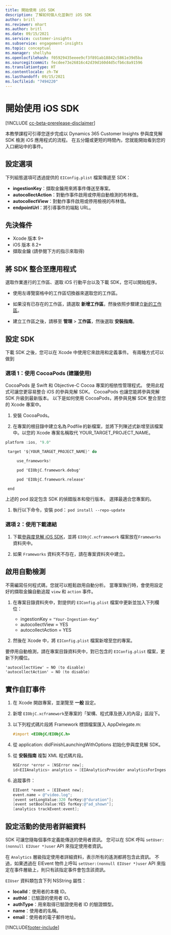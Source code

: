 ```yaml
---
title: 開始使用 iOS SDK
description: 了解如何個人化並執行 iOS SDK
author: britl
ms.reviewer: mhart
ms.author: britl
ms.date: 09/15/2021
ms.service: customer-insights
ms.subservice: engagement-insights
ms.topic: conceptual
ms.manager: shellyha
ms.openlocfilehash: f05929435eeee9cf3f891ab18842c5861e39d5ba
ms.sourcegitcommit: fecdee73e26816c42d39d160d4d5cfb6c8a91596
ms.translationtype: HT
ms.contentlocale: zh-TW
ms.lasthandoff: 09/15/2021
ms.locfileid: "7494220"
---
```

# <a name="get-started-with-the-ios-sdk"></a>開始使用 iOS SDK

[!INCLUDE [cc-beta-prerelease-disclaimer](includes/cc-beta-prerelease-disclaimer.md)]

本教學課程可引導您逐步完成以 Dynamics 365 Customer Insights 參與度見解 SDK 檢測 iOS 應用程式的流程。 在五分鐘或更短的時間內，您就能開始看到您的入口網站中的事件。

## <a name="configuration-options"></a>設定選項

下列組態選項可透過提供的 `EIConfig.plist` 檔案傳遞至 SDK：

- **ingestionKey**：擷取金鑰用來將事件傳送至專案。
- **autocollectAction**：對動作事件啟用或停用自動檢測的布林值。
- **autocollectView**：對動作事件啟用或停用檢視的布林值。
- **endpointUrl**：將引導事件的端點 URL。

## <a name="prerequisites"></a>先決條件

- Xcode 版本 9+
- iOS 版本 8.2+
- 擷取金鑰 (請參閱下方的指示來取得)

## <a name="integrate-the-sdk-into-your-application"></a>將 SDK 整合至應用程式

選取作業進行的工作區、選取 iOS 行動平台以及下載 SDK，您可以開始程序。

- 使用左導覽窗格中的工作區切換器來選取您的工作區。

- 如果沒有已存在的工作區，請選取 **新增工作區**，然後依照步驟建立[新的工作區](create-workspace.md)。

- 建立工作區之後，請移至 **管理** > **工作區**，然後選取 **安裝指南**。

## <a name="configure-the-sdk"></a>設定 SDK

下載 SDK 之後，您可以在 Xcode 中使用它來啟用和定義事件。 有兩種方式可以做到

### <a name="option-1-using-cocoapods-recommended"></a>選項 1：使用 CocoaPods (建議使用)
CocoaPods 是 Swift 和 Objective-C Cocoa 專案的相依性管理程式。 使用此程式可讓您更容易整合 iOS 的參與見解 SDK。 CocoaPods 也讓您能將參與見解 SDK 升級到最新版本。 以下是如何使用 CocoaPods，將參與見解 SDK 整合至您的 Xcode 專案中。 

1. 安裝 CocoaPods。 

1. 在專案的根目錄中建立名為 Podfile 的新檔案，並將下列陳述式新增至該檔案中。以您的 Xcode 專案名稱取代 YOUR_TARGET_PROJECT_NAME。 
```objectivec
platform :ios, '9.0'  

 target '${YOUR_TARGET_PROJECT_NAME}' do 

     use_frameworks!   

     pod 'EIObjC.framework.debug' 

     pod 'EIObjC.framework.release' 

 end 
```
上述的 pod 設定包含 SDK 的偵錯版本和發行版本。 選擇最適合您專案的。

1. 執行以下命令，安裝 pod： `pod install --repo-update `

### <a name="option-2-using-download-link"></a>選項 2：使用下載連結

1. 下載[參與度見解 iOS SDK](https://download.pi.dynamics.com/sdk/EI-SDKs/ei-ios-sdk.zip)，並將 `EIObjC.xcframework` 檔案放在`Frameworks` 資料夾中。

1. 如果 `Frameworks` 資料夾不存在，請在專案資料夾中建立。

## <a name="enable-auto-instrumentation"></a>啟用自動檢測
 
不需編寫任何程式碼，您就可以輕鬆啟用自動分析。 當專案執行時，會使用設定好的擷取金鑰自動追蹤 `view` 和 `action` 事件。 

1. 在專案目錄資料夾中，對提供的 `EIConfig.plist` 檔案中更新並加入下列欄位：
    - ingestionKey = `"Your-Ingestion-Key"`
    - autocollectView = YES
    - autocollectAction = YES

2. 然後在 Xcode 中，將 `EIConfig.plist` 檔案新增至您的專案。 



要停用自動檢測，請在專案目錄資料夾中，對已包含的 `EIConfig.plist` 檔案，更新下列欄位。 

```objectivec
'autocollectView' = NO (to disable)
'autocollectAction' = NO (to disable)
```


## <a name="implement-custom-events"></a>實作自訂事件

1. 在 Xcode 開啟專案，並瀏覽至 **一般** 設定。 
1. 新增 `EIObjC.xcframework`至專案的「架構、程式庫及嵌入的內容」區段下。

1. 以下列程式碼片段將 Framework 標頭檔案匯入 AppDelegate.m:

    ```objectivec
    #import <EIObjC/EIObjC.h>
    ```

1. 從 application: didFinishLaunchingWithOptions 初始化參與度見解 SDK。
1. 從 **安裝指南** 複製 XML 程式碼片段。

    ```objectivec
    NSError *error = [NSError new];
    id<EIIAnalytics> analytics = [EIAnalyticsProvider analyticsForIngestionKey:nil error:&error];
    ```

1. 追蹤事件：

    ```objectivec
    EIEvent *event = [EIEvent new];
    event.name = @"video.log";
    [event setLongValue:320 forKey:@"duration"];
    [event setBoolValue:YES forKey:@"ad_shown"];
    [analytics trackEvent:event];
    ```

## <a name="set-user-details-for-your-event"></a>設定活動的使用者詳細資料

SDK 可讓您隨每個事件定義能傳送的使用者資訊。 您可以在 SDK 呼叫 `setUser:(nonnull EIUser *)user` API 來指定使用者資訊。

在 `Analytics` 層級指定使用者詳細資料，表示所有的遙測都將包含此資訊。 不過，如果透過在 EIEvent 物件上呼叫 `setUser:(nonnull EIUser *)user` API 來指定在事件層級上，則只有該指定事件會包含該資訊。

`EIUser` 資料類包含下列 NSString 屬性：

- **localId**：使用者的本機 ID。
- **authId**：已驗證的使用者 ID。
- **authType**：用來取得已驗證使用者 ID 的驗證類型。
- **name**：使用者的名稱。
- **email**：使用者的電子郵件地址。


[!INCLUDE[footer-include](../includes/footer-banner.md)]
